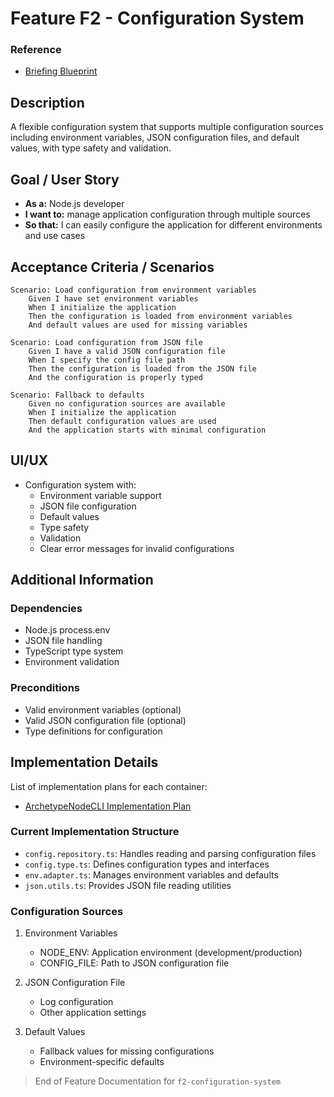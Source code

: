 
# Feature F2 - Configuration System

### Reference

- [Briefing Blueprint](./briefing.blueprint.md)

## Description

A flexible configuration system that supports multiple configuration sources including environment variables, JSON configuration files, and default values, with type safety and validation.

## Goal / User Story

- **As a:** Node.js developer
- **I want to:** manage application configuration through multiple sources
- **So that:** I can easily configure the application for different environments and use cases

## Acceptance Criteria / Scenarios

```gherkin
Scenario: Load configuration from environment variables
    Given I have set environment variables
    When I initialize the application
    Then the configuration is loaded from environment variables
    And default values are used for missing variables

Scenario: Load configuration from JSON file
    Given I have a valid JSON configuration file
    When I specify the config file path
    Then the configuration is loaded from the JSON file
    And the configuration is properly typed

Scenario: Fallback to defaults
    Given no configuration sources are available
    When I initialize the application
    Then default configuration values are used
    And the application starts with minimal configuration
```

## UI/UX

- Configuration system with:
  - Environment variable support
  - JSON file configuration
  - Default values
  - Type safety
  - Validation
  - Clear error messages for invalid configurations

## Additional Information

### Dependencies
- Node.js process.env
- JSON file handling
- TypeScript type system
- Environment validation

### Preconditions
- Valid environment variables (optional)
- Valid JSON configuration file (optional)
- Type definitions for configuration

## Implementation Details

List of implementation plans for each container:
- [ArchetypeNodeCLI Implementation Plan](/containers/archetype-node-cli/docs/f2-configuration-system.plan.md)

### Current Implementation Structure
- `config.repository.ts`: Handles reading and parsing configuration files
- `config.type.ts`: Defines configuration types and interfaces
- `env.adapter.ts`: Manages environment variables and defaults
- `json.utils.ts`: Provides JSON file reading utilities

### Configuration Sources
1. Environment Variables
   - NODE_ENV: Application environment (development/production)
   - CONFIG_FILE: Path to JSON configuration file

2. JSON Configuration File
   - Log configuration
   - Other application settings

3. Default Values
   - Fallback values for missing configurations
   - Environment-specific defaults

> End of Feature Documentation for `f2-configuration-system` 